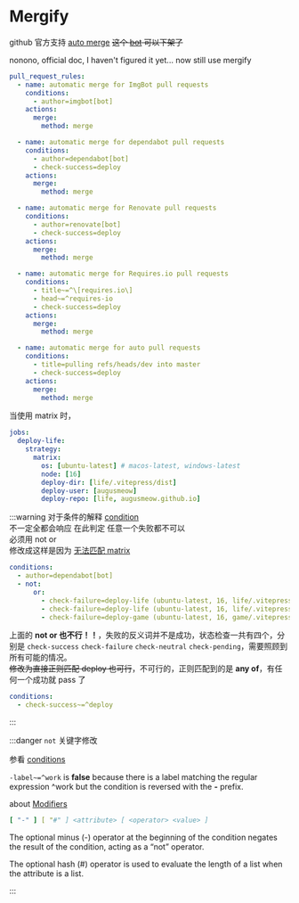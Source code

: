 # Mergify

github 官方支持 [auto merge][github auto merge pr] ~~这个 [bot][mergify] 可以下架了~~

nonono, official doc, I haven't figured it yet... now still use mergify

```yml
pull_request_rules:
  - name: automatic merge for ImgBot pull requests
    conditions:
      - author=imgbot[bot]
    actions:
      merge:
        method: merge

  - name: automatic merge for dependabot pull requests
    conditions:
      - author=dependabot[bot]
      - check-success=deploy
    actions:
      merge:
        method: merge

  - name: automatic merge for Renovate pull requests
    conditions:
      - author=renovate[bot]
      - check-success=deploy
    actions:
      merge:
        method: merge

  - name: automatic merge for Requires.io pull requests
    conditions:
      - title~=^\[requires.io\]
      - head~=^requires-io
      - check-success=deploy
    actions:
      merge:
        method: merge

  - name: automatic merge for auto pull requests
    conditions:
      - title=pulling refs/heads/dev into master
      - check-success=deploy
    actions:
      merge:
        method: merge
```

[mergify]: https://docs.mergify.com/examples/#bots
[github auto merge pr]: https://docs.github.com/en/pull-requests/collaborating-with-pull-requests/incorporating-changes-from-a-pull-request/automatically-merging-a-pull-request

当使用 matrix 时，

```yml
jobs:
  deploy-life:
    strategy:
      matrix:
        os: [ubuntu-latest] # macos-latest, windows-latest
        node: [16]
        deploy-dir: [life/.vitepress/dist]
        deploy-user: [augusmeow]
        deploy-repo: [life, augusmeow.github.io]
```

:::warning 对于条件的解释
[condition](https://docs.mergify.com/conditions/#github-actions)  
不一定全都会响应 在此判定 任意一个失败都不可以  
必须用 not or  
修改成这样是因为 [无法匹配 matrix](https://github.com/Mergifyio/mergify/discussions/5067#discussioncomment-4859692)

```yml
conditions:
  - author=dependabot[bot]
  - not:
      or:
        - check-failure=deploy-life (ubuntu-latest, 16, life/.vitepress/dist, augusmeow, life)
        - check-failure=deploy-life (ubuntu-latest, 16, life/.vitepress/dist, augusmeow, augusmeow.github.io)
        - check-failure=deploy-game (ubuntu-latest, 16, game/.vitepress/dist, augusmeow, game)
```

上面的 **not or 也不行！！**，失败的反义词并不是成功，状态检查一共有四个，分别是 `check-success` `check-failure` `check-neutral` `check-pending`，需要照顾到所有可能的情况。  
~~修改为直接正则匹配 deploy 也可行~~，不可行的，正则匹配到的是 **any of**，有任何一个成功就 pass 了

```yml
conditions:
  - check-success~=^deploy
```

:::

:::danger `not` 关键字修改

参看 [conditions](https://docs.mergify.com/configuration/conditions/)

`-label~=^work` is **false** because there is a label matching the regular expression ^work but the condition is reversed with the **-** prefix.

about [Modifiers](https://docs.mergify.com/configuration/conditions/#modifiers)

```yml
[ "-" ] [ "#" ] <attribute> [ <operator> <value> ]
```

The optional minus (-) operator at the beginning of the condition negates the result of the condition, acting as a “not” operator.

The optional hash (#) operator is used to evaluate the length of a list when the attribute is a list.

:::
